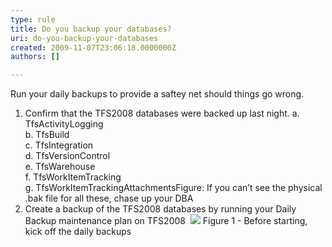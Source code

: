```yaml
---
type: rule
title: Do you backup your databases?
uri: do-you-backup-your-databases
created: 2009-11-07T23:06:18.0000000Z
authors: []

---
```




Run your daily backups to provide a saftey net should things go wrong.

1. Confirm that the TFS2008 databases were backed up last night. a. TfsActivityLogging
<br>    b. TfsBuild
<br>    c. TfsIntegration
<br>    d. TfsVersionControl
<br>    e. TfsWarehouse 
<br>    f. TfsWorkItemTracking
<br>    g. TfsWorkItemTrackingAttachmentsFigure: If you can’t see the physical .bak file for all these, chase up your DBA
2. Create a backup of the TFS2008 databases by running your Daily Backup maintenance plan on TFS2008 
![](/Standards/TFS/RulesToBetterTFS2010Migration/PublishingImages/RunDailyBackup.png)
Figure 1 - Before starting, kick off the daily backups



